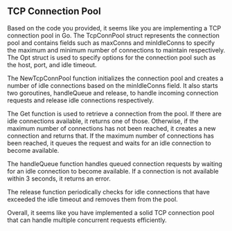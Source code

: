 TCP Connection Pool
---
Based on the code you provided, it seems like you are implementing a TCP connection pool in Go. The TcpConnPool struct represents the connection pool and contains fields such as maxConns and minIdleConns to specify the maximum and minimum number of connections to maintain respectively. The Opt struct is used to specify options for the connection pool such as the host, port, and idle timeout.

The NewTcpConnPool function initializes the connection pool and creates a number of idle connections based on the minIdleConns field. It also starts two goroutines, handleQueue and release, to handle incoming connection requests and release idle connections respectively.

The Get function is used to retrieve a connection from the pool. If there are idle connections available, it returns one of those. Otherwise, if the maximum number of connections has not been reached, it creates a new connection and returns that. If the maximum number of connections has been reached, it queues the request and waits for an idle connection to become available.

The handleQueue function handles queued connection requests by waiting for an idle connection to become available. If a connection is not available within 3 seconds, it returns an error.

The release function periodically checks for idle connections that have exceeded the idle timeout and removes them from the pool.

Overall, it seems like you have implemented a solid TCP connection pool that can handle multiple concurrent requests efficiently.

<Generated by ChatGPT>
